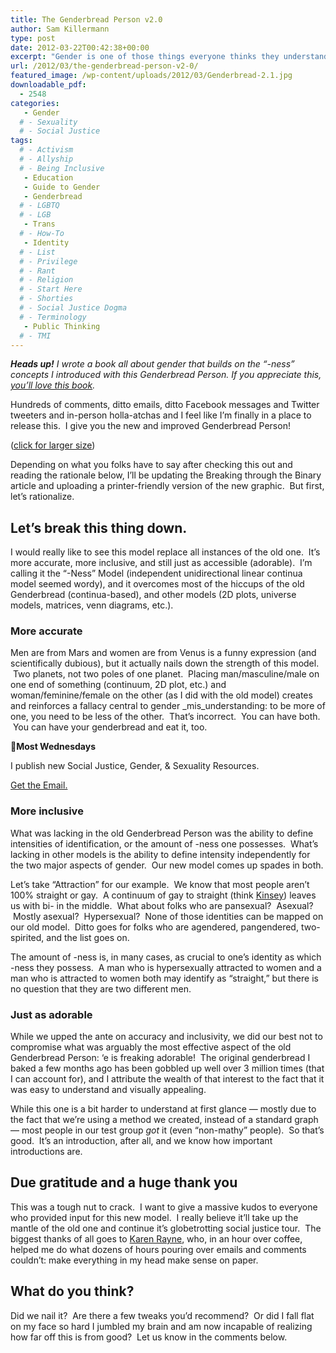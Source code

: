 ```yaml
---
title: The Genderbread Person v2.0
author: Sam Killermann
type: post
date: 2012-03-22T00:42:38+00:00
excerpt: "Gender is one of those things everyone thinks they understand, but don't. This tasty little guide is meant to be an appetizer for understanding. It's okay if you're hungry for more."
url: /2012/03/the-genderbread-person-v2-0/
featured_image: /wp-content/uploads/2012/03/Genderbread-2.1.jpg
downloadable_pdf:
  - 2548
categories: 
   - Gender
  # - Sexuality
  # - Social Justice
tags:
  # - Activism
  # - Allyship
  # - Being Inclusive
   - Education
   - Guide to Gender
   - Genderbread
  # - LGBTQ
  # - LGB
   - Trans
  # - How-To
   - Identity
  # - List
  # - Privilege
  # - Rant
  # - Religion
  # - Start Here
  # - Shorties
  # - Social Justice Dogma
  # - Terminology
   - Public Thinking
  # - TMI
---
```

<address>
  <strong>Heads up!</strong> I wrote a book all about gender that builds on the &#8220;-ness&#8221; concepts I introduced with this Genderbread Person. If you appreciate this, <a title="Guide to Gender" href="http://guidetogender.com" target="_blank">you&#8217;ll love this book</a>.
</address>

Hundreds of comments, ditto emails, ditto Facebook messages and Twitter tweeters and in-person holla-atchas and I feel like I&#8217;m finally in a place to release this.  I give you the new and improved Genderbread Person!

(<a title="The Genderbread Person v2.0" href="/wp-content/uploads/2012/03/Genderbread-2.1.jpg" target="_blank">click for larger size</a>)

Depending on what you folks have to say after checking this out and reading the rationale below, I&#8217;ll be updating the Breaking through the Binary article and uploading a printer-friendly version of the new graphic.  But first, let&#8217;s rationalize.

## Let&#8217;s break this thing down.

I would really like to see this model replace all instances of the old one.  It&#8217;s more accurate, more inclusive, and still just as accessible (adorable).  I&#8217;m calling it the &#8220;-Ness&#8221; Model (independent unidirectional linear continua model seemed wordy), and it overcomes most of the hiccups of the old Genderbread (continua-based), and other models (2D plots, universe models, matrices, venn diagrams, etc.).

### More accurate

Men are from Mars and women are from Venus is a funny expression (and scientifically dubious), but it actually nails down the strength of this model.  Two planets, not two poles of one planet.  Placing man/masculine/male on one end of something (continuum, 2D plot, etc.) and woman/feminine/female on the other (as I did with the old model) creates and reinforces a fallacy central to gender _mis_understanding: to be more of one, you need to be less of the other.  That&#8217;s incorrect.  You can have both.  You can have your genderbread and eat it, too.

<aside class="heyHeyLook wednesdayEmail"><p><span class="icon">💌</span><strong>Most Wednesdays</strong></p><p>I publish new Social Justice, Gender, & Sexuality Resources.</p> <a class="button" title="Join my mailing list" href="http://bit.ly/2MmE28c" target="_blank"> Get the Email. </a> </aside> 


### More inclusive

What was lacking in the old Genderbread Person was the ability to define intensities of identification, or the amount of -ness one possesses.  What&#8217;s lacking in other models is the ability to define intensity independently for the two major aspects of gender.  Our new model comes up spades in both.

Let&#8217;s take &#8220;Attraction&#8221; for our example.  We know that most people aren&#8217;t 100% straight or gay.  A continuum of gay to straight (think <a title="Alfred Kinsey" href="http://en.wikipedia.org/wiki/Alfred_Kinsey" target="_blank">Kinsey</a>) leaves us with bi- in the middle.  What about folks who are pansexual?  Asexual?  Mostly asexual?  Hypersexual?  None of those identities can be mapped on our old model.  Ditto goes for folks who are agendered, pangendered, two-spirited, and the list goes on.

The amount of -ness is, in many cases, as crucial to one&#8217;s identity as which -ness they possess.  A man who is hypersexually attracted to women and a man who is attracted to women both may identify as &#8220;straight,&#8221; but there is no question that they are two different men.

### Just as adorable

While we upped the ante on accuracy and inclusivity, we did our best not to compromise what was arguably the most effective aspect of the old Genderbread Person: &#8216;e is freaking adorable!  The original genderbread I baked a few months ago has been gobbled up well over 3 million times (that I can account for), and I attribute the wealth of that interest to the fact that it was easy to understand and visually appealing.

While this one is a bit harder to understand at first glance &#8212; mostly due to the fact that we&#8217;re using a method we created, instead of a standard graph &#8212; most people in our test group _got_ it (even &#8220;non-mathy&#8221; people).  So that&#8217;s good.  It&#8217;s an introduction, after all, and we know how important introductions are.

## Due gratitude and a huge thank you

This was a tough nut to crack.  I want to give a massive kudos to everyone who provided input for this new model.  I really believe it&#8217;ll take up the mantle of the old one and continue it&#8217;s globetrotting social justice tour.  The biggest thanks of all goes to <a title="Karen Rayne" href="http://karenrayne.com/" target="_blank">Karen Rayne</a>, who, in an hour over coffee, helped me do what dozens of hours pouring over emails and comments couldn&#8217;t: make everything in my head make sense on paper.

## What do you think?

Did we nail it?  Are there a few tweaks you&#8217;d recommend?  Or did I fall flat on my face so hard I jumbled my brain and am now incapable of realizing how far off this is from good?  Let us know in the comments below.